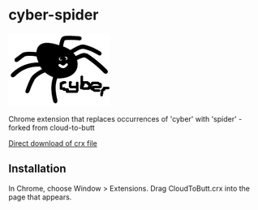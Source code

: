cyber-spider
=============

![](logo.png)

Chrome extension that replaces occurrences of 'cyber' with 'spider' - forked from cloud-to-butt


[Direct download of crx file](https://github.com/panicsteve/cloud-to-butt/blob/master/CloudToButt.crx?raw=true)

Installation
------------

In Chrome, choose Window > Extensions.  Drag CloudToButt.crx into the page that appears.
